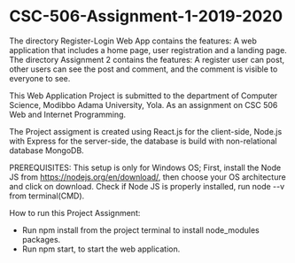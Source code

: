 # CSC-506-Assignment-1-2019-2020

The directory Register-Login Web App contains the features: A web application that includes a home page, user registration and a landing page.
The directory Assignment 2 contains the features: A register user can post, other users can see the post and comment, and the comment is visible to everyone to see.

This Web Application Project is submitted to the department of Computer Science, Modibbo Adama University, Yola. 
As an assignment on CSC 506 Web and Internet Programming.

The Project assigment is created using React.js for the client-side, Node.js with Express for the server-side, the database is build with non-relational database MongoDB.

PREREQUISITES:
This setup is only for Windows OS;
First, install the Node JS from https://nodejs.org/en/download/, then choose your OS architecture and click on download.
Check if Node JS is properly installed, run node --v from terminal(CMD).

How to run this Project Assignment:
- Run npm install from the project terminal to install node_modules packages.
- Run npm start, to start the web application.
